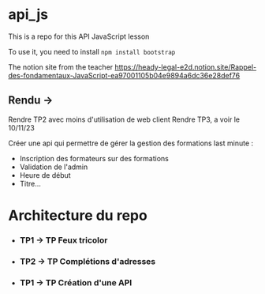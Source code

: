 # api_js
This is a repo for this API JavaScript lesson


To use it, you need to install `npm install bootstrap`

The notion site from the teacher 
https://heady-legal-e2d.notion.site/Rappel-des-fondamentaux-JavaScript-ea97001105b04e9894a6dc36e28def76

## Rendu -> 
Rendre TP2 avec moins d'utilisation de web client
Rendre TP3, a voir le 10/11/23

Créer une api qui permettre de gérer la gestion des formations last minute : 
- Inscription des formateurs sur des formations 
- Validation de l'admin
- Heure de début 
- Titre... 


# Architecture du repo 

- ### TP1 -> TP Feux tricolor
- ### TP2 -> TP Complétions d'adresses
- ### TP1 -> TP Création d'une API
